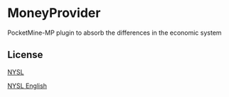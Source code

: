 # MoneyProvider
PocketMine-MP plugin to absorb the differences in the economic system

## License
[NYSL](http://www.kmonos.net/nysl/)

[NYSL English](http://www.kmonos.net/nysl/index.en.html)
